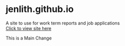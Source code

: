 # jenlith.github.io
A site to use for work term reports and job applications  
[Click to view site here](https://jenlith.github.io/)  

This is a Main Change
